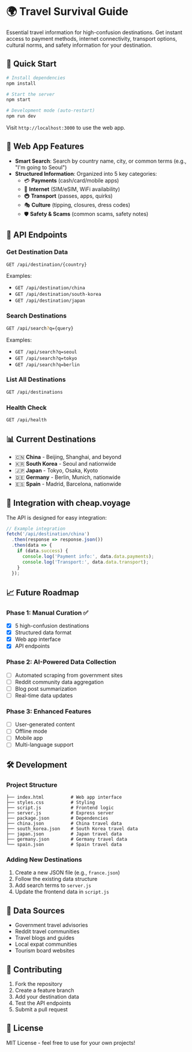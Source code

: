 # 🌍 Travel Survival Guide

Essential travel information for high-confusion destinations. Get instant access to payment methods, internet connectivity, transport options, cultural norms, and safety information for your destination.

## 🚀 Quick Start

```bash
# Install dependencies
npm install

# Start the server
npm start

# Development mode (auto-restart)
npm run dev
```

Visit `http://localhost:3000` to use the web app.

## 📱 Web App Features

- **Smart Search**: Search by country name, city, or common terms (e.g., "I'm going to Seoul")
- **Structured Information**: Organized into 5 key categories:
  - 💳 **Payments** (cash/card/mobile apps)
  - 📶 **Internet** (SIM/eSIM, WiFi availability)
  - 🚇 **Transport** (passes, apps, quirks)
  - 🎭 **Culture** (tipping, closures, dress codes)
  - 🛡️ **Safety & Scams** (common scams, safety notes)

## 🔗 API Endpoints

### Get Destination Data
```bash
GET /api/destination/{country}
```

Examples:
- `GET /api/destination/china`
- `GET /api/destination/south-korea`
- `GET /api/destination/japan`

### Search Destinations
```bash
GET /api/search?q={query}
```

Examples:
- `GET /api/search?q=seoul`
- `GET /api/search?q=tokyo`
- `GET /api/search?q=berlin`

### List All Destinations
```bash
GET /api/destinations
```

### Health Check
```bash
GET /api/health
```

## 📊 Current Destinations

- 🇨🇳 **China** - Beijing, Shanghai, and beyond
- 🇰🇷 **South Korea** - Seoul and nationwide
- 🇯🇵 **Japan** - Tokyo, Osaka, Kyoto
- 🇩🇪 **Germany** - Berlin, Munich, nationwide
- 🇪🇸 **Spain** - Madrid, Barcelona, nationwide

## 🔧 Integration with cheap.voyage

The API is designed for easy integration:

```javascript
// Example integration
fetch('/api/destination/china')
  .then(response => response.json())
  .then(data => {
    if (data.success) {
      console.log('Payment info:', data.data.payments);
      console.log('Transport:', data.data.transport);
    }
  });
```

## 📈 Future Roadmap

### Phase 1: Manual Curation ✅
- [x] 5 high-confusion destinations
- [x] Structured data format
- [x] Web app interface
- [x] API endpoints

### Phase 2: AI-Powered Data Collection
- [ ] Automated scraping from government sites
- [ ] Reddit community data aggregation
- [ ] Blog post summarization
- [ ] Real-time data updates

### Phase 3: Enhanced Features
- [ ] User-generated content
- [ ] Offline mode
- [ ] Mobile app
- [ ] Multi-language support

## 🛠️ Development

### Project Structure
```
├── index.html          # Web app interface
├── styles.css          # Styling
├── script.js           # Frontend logic
├── server.js           # Express server
├── package.json        # Dependencies
├── china.json          # China travel data
├── south_korea.json    # South Korea travel data
├── japan.json          # Japan travel data
├── germany.json        # Germany travel data
└── spain.json          # Spain travel data
```

### Adding New Destinations

1. Create a new JSON file (e.g., `france.json`)
2. Follow the existing data structure
3. Add search terms to `server.js`
4. Update the frontend data in `script.js`

## 📝 Data Sources

- Government travel advisories
- Reddit travel communities
- Travel blogs and guides
- Local expat communities
- Tourism board websites

## 🤝 Contributing

1. Fork the repository
2. Create a feature branch
3. Add your destination data
4. Test the API endpoints
5. Submit a pull request

## 📄 License

MIT License - feel free to use for your own projects!
